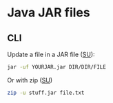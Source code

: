 # Java JAR files

## CLI

Update a file in a JAR file ([SU](https://superuser.com/a/587132/108786)):

```bash
jar -uf YOURJAR.jar DIR/DIR/FILE
```

Or with zip ([SU](https://superuser.com/a/200548/108786))

```bash
zip -u stuff.jar file.txt
```